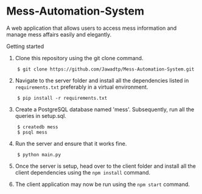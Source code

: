 # Mess-Automation-System
A web application that allows users to access mess information and manage mess affairs easily and elegantly.

Getting started
1) Clone this repository using the git clone command.
```console
    $ git clone https://github.com/Jawadtp/Mess-Automation-System.git
``` 
2) Navigate to the server folder and install all the dependencies listed in `requirements.txt` preferably in a virtual environment.
```console
    $ pip install -r requirements.txt
``` 

3) Create a PostgreSQL database named 'mess'. Subsequently, run all the queries in setup.sql.
```console
    $ createdb mess
    $ psql mess
``` 

4) Run the server and ensure that it works fine.
```console
    $ python main.py
``` 
5) Once the server is setup, head over to the client folder and install all the client dependencies using the `npm install` command.

6) The client application may now be run using the `npm start` command.

